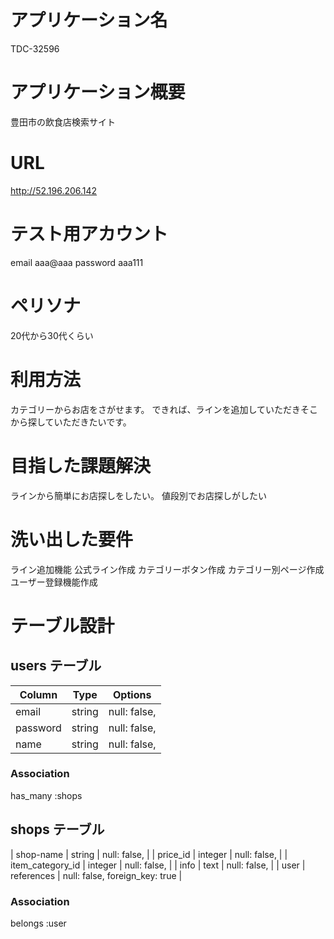 # アプリケーション名
TDC-32596
# アプリケーション概要
豊田市の飲食店検索サイト
# URL
http://52.196.206.142
# テスト用アカウント
email aaa@aaa
password aaa111
# ペリソナ
20代から30代くらい
# 利用方法
カテゴリーからお店をさがせます。
できれば、ラインを追加していただきそこから探していただきたいです。
# 目指した課題解決
ラインから簡単にお店探しをしたい。
値段別でお店探しがしたい
# 洗い出した要件
ライン追加機能
公式ライン作成
カテゴリーボタン作成
カテゴリー別ページ作成
ユーザー登録機能作成

# テーブル設計

## users テーブル

| Column     | Type       | Options                        |
| ------     | ---------- | ------------------------------ |
| email      | string     | null: false,                   |
| password   | string     | null: false,                   |
| name       | string     | null: false,                   |

### Association
has_many :shops

## shops テーブル

| shop-name        | string     | null: false,                   |
| price_id         | integer    | null: false,                   |
| item_category_id | integer    | null: false,                   |
| info             | text       | null: false,                   |
| user             | references | null: false, foreign_key: true |

### Association
belongs :user